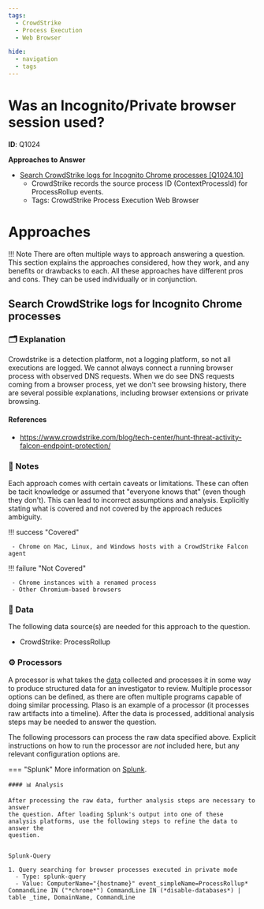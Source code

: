 ```yaml
---
tags:
  - CrowdStrike
  - Process Execution
  - Web Browser

hide:
  - navigation
  - tags
---
```


# Was an Incognito/Private browser session used?

**ID**: Q1024


**Approaches to Answer**

-  [Search CrowdStrike logs for Incognito Chrome processes [Q1024.10]](#search-crowdstrike-logs-for-incognito-chrome-processes)
    - CrowdStrike records the source process ID (ContextProcessId) for ProcessRollup events.
    - Tags: <span class="dfiqTag">CrowdStrike</span> <span class="dfiqTag">Process Execution</span> <span class="dfiqTag">Web Browser</span>

# Approaches

!!! Note
    There are often multiple ways to approach answering a question.
    This section explains the approaches considered, how they work, and any
    benefits or drawbacks to each. All these approaches have different pros
    and cons. They can be used individually or in conjunction.

## Search CrowdStrike logs for Incognito Chrome processes
### 🗂️ Explanation
Crowdstrike is a detection platform, not a logging platform, so not all executions are logged. We cannot always connect a running browser process with observed DNS requests. When we do see DNS requests coming from a browser process, yet we don't see browsing history, there are  several possible explanations, including browser extensions or private browsing.

#### References
 - https://www.crowdstrike.com/blog/tech-center/hunt-threat-activity-falcon-endpoint-protection/

### 📝 Notes

Each approach comes with certain caveats or limitations. These can often
be tacit knowledge or assumed that "everyone knows that" (even though they
don't). This can lead to incorrect assumptions and analysis.
Explicitly stating what is covered and not covered by the approach reduces
ambiguity.

!!! success "Covered"

     - Chrome on Mac, Linux, and Windows hosts with a CrowdStrike Falcon agent

!!! failure "Not Covered"

     - Chrome instances with a renamed process
     - Other Chromium-based browsers


### 💾 Data

The following data source(s) are needed for this approach to the question.


  - CrowdStrike: ProcessRollup

### ⚙️ Processors

A processor is what takes the [data](#💾-data) collected and processes it in
some way to produce structured data for an investigator to review. Multiple
processor options can be defined, as there are often multiple programs capable
of doing similar processing. Plaso is an example of a processor (it processes
raw artifacts into a timeline). After the data is processed, additional analysis
steps may be needed to answer the question.

The following processors can process the raw data specified above. Explicit
instructions on how to run the processor are *not* included here, but any
relevant configuration options are.


=== "Splunk"
    More information on [Splunk](https://forensics.wiki/Splunk).


    #### 📊 Analysis

    After processing the raw data, further analysis steps are necessary to answer
    the question. After loading Splunk's output into one of these
    analysis platforms, use the following steps to refine the data to answer the
    question.


    Splunk-Query

    1. Query searching for browser processes executed in private mode
      - Type: splunk-query
      - Value: ComputerName="{hostname}" event_simpleName=ProcessRollup* CommandLine IN ("*chrome*") CommandLine IN (*disable-databases*) | table _time, DomainName, CommandLine

